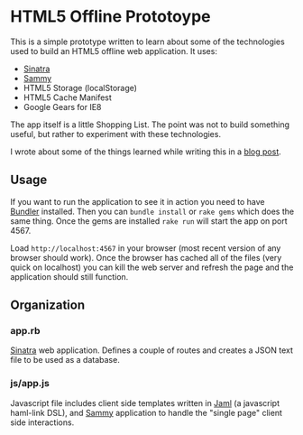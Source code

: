 HTML5 Offline Prototoype
============

This is a simple prototype written to learn about some of the technologies used to build an HTML5 offline web application. It uses:

* [Sinatra](http://www.sinatrarb.com/)
* [Sammy](http://code.quirkey.com/sammy/)
* HTML5 Storage (localStorage)
* HTML5 Cache Manifest
* Google Gears for IE8 

The app itself is a little Shopping List. The point was not to build something useful, but rather to experiment with these technologies.

I wrote about some of the things learned while writing this in a [blog post](https://spin.atomicobject.com/2010/08/16/researching-html5-offline).

Usage
--------

If you want to run the application to see it in action you need to have [Bundler](http://gembundler.com/) installed. Then you can `bundle install` or `rake gems` which does the same thing. Once the gems are installed `rake run` will start the app on port 4567. 

Load `http://localhost:4567` in your browser (most recent version of any browser should work). Once the browser has cached all of the files (very quick on localhost) you can kill the web server and refresh the page and the application should still function. 

Organization
--------

### app.rb
[Sinatra](http://www.sinatrarb.com/) web application. Defines a couple of routes and creates a JSON text file to be used as a database.

### js/app.js
Javascript file includes client side templates written in [Jaml](http://github.com/edspencer/jaml) (a javascript haml-link DSL), and [Sammy](http://code.quirkey.com/sammy/) application to handle the "single page" client side interactions.



